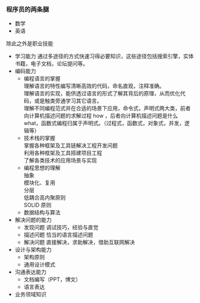 
### 程序员的两条腿

- 数学
- 英语

除此之外是职业技能

- 学习能力
  通过多途径的方式快速习得必要知识，这些途径包括搜索引擎，实体书籍，电子文档，论坛提问等。
- 编码能力
  - 编程语言的掌握  
    理解语言的特性编写清晰高效的代码，命名直观，注释准确。  
    理解语言的实现，能供透过语言的形式了解其背后的原理，从而优化代码，或是触类旁通学习其它语言。  
    理解不同编程范式并在合适的场景下应用，命令式，声明式两大类，前者向计算机描述问题的求解过程 how ，后者向计算机描述问题是什么 what，函数式编程归属于声明式。（过程式，函数式，对象式，并发，逻辑等）
  - 技术栈的掌握  
    掌握各种框架及工具链解决工程开发问题  
    利用各种框架及工具搭建项目工程  
    了解各类技术的应用场景与实现  
  - 编程思想的理解  
    抽象  
    模块化、复用  
    分层  
    低耦合高内聚原则  
    SOLID 原则  
  - 数据结构与算法  
- 解决问题的能力
  - 发现问题
    调试技巧，经验与直觉
  - 描述问题
    恰当的语言描述问题
  - 解决问题
    直接解决，求助解决，借助互联网解决
- 设计与架构能力
  - 架构原则
  - 通用设计模式
- 沟通表达能力
  - 文档编写（PPT，博文）
  - 语言表达
- 业务领域知识
